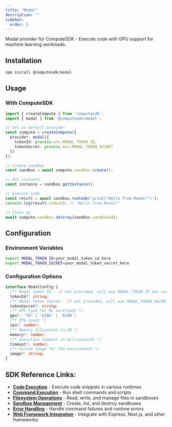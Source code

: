```yaml
---
title: "Modal"
description: ""
sidebar:
  order: 5
---
```


Modal provider for ComputeSDK - Execute code with GPU support for machine learning workloads.

## Installation

```bash
npm install @computesdk/modal
```

## Usage

### With ComputeSDK

```typescript
import { createCompute } from 'computesdk';
import { modal } from '@computesdk/modal';

// Set as default provider
const compute = createCompute({ 
  provider: modal({ 
    tokenId: process.env.MODAL_TOKEN_ID,
    tokenSecret: process.env.MODAL_TOKEN_SECRET
  }) 
});

// Create sandbox
const sandbox = await compute.sandbox.create();

// Get instance
const instance = sandbox.getInstance();

// Execute code
const result = await sandbox.runCode('print("Hello from Modal!")');
console.log(result.stdout); // "Hello from Modal!"

// Clean up
await compute.sandbox.destroy(sandbox.sandboxId);
```

## Configuration

### Environment Variables

```bash
export MODAL_TOKEN_ID=your_modal_token_id_here
export MODAL_TOKEN_SECRET=your_modal_token_secret_here
```

### Configuration Options

```typescript
interface ModalConfig {
  /** Modal token ID - if not provided, will use MODAL_TOKEN_ID env var */
  tokenId?: string;
  /** Modal token secret - if not provided, will use MODAL_TOKEN_SECRET env var */
  tokenSecret?: string;
  /** GPU type for ML workloads */
  gpu?: 'T4' | 'A10G' | 'A100';
  /** CPU count */
  cpu?: number;
  /** Memory allocation in GB */
  memory?: number;
  /** Execution timeout in milliseconds */
  timeout?: number;
  /** Custom image for the environment */
  image?: string;
}
```
## SDK Reference Links:

- **[Code Execution](/docs/reference/code-execution)** - Execute code snippets in various runtimes
- **[Command Execution](/docs/reference/code-execution#basic-code-execution)** - Run shell commands and scripts
- **[Filesystem Operations](/docs/reference/filesystem)** - Read, write, and manage files in sandboxes
- **[Sandbox Management](/docs/reference/sandbox-management)** - Create, list, and destroy sandboxes
- **[Error Handling](/docs/reference/api-integration#error-handling)** - Handle command failures and runtime errors
- **[Web Framework Integration](/docs/reference/api-integration#web-framework-integration)** - Integrate with Express, Next.js, and other frameworks